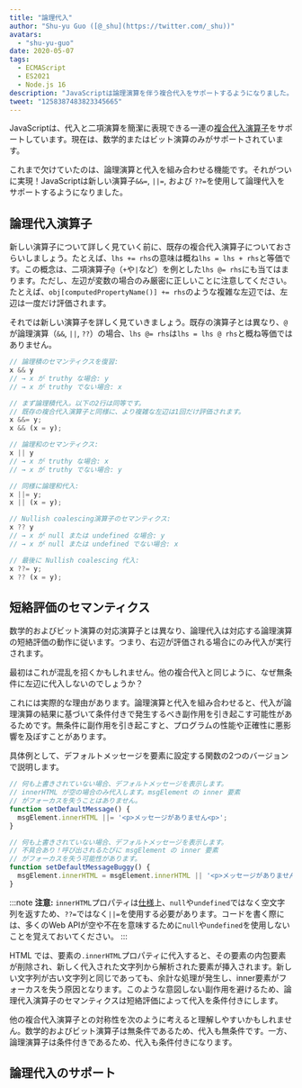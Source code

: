 ```yaml
---
title: "論理代入"
author: "Shu-yu Guo ([@_shu](https://twitter.com/_shu))"
avatars:
  - "shu-yu-guo"
date: 2020-05-07
tags:
  - ECMAScript
  - ES2021
  - Node.js 16
description: "JavaScriptは論理演算を伴う複合代入をサポートするようになりました。"
tweet: "1258387483823345665"
---
```

JavaScriptは、代入と二項演算を簡潔に表現できる一連の[複合代入演算子](https://developer.mozilla.org/en-US/docs/Web/JavaScript/Reference/Operators/Assignment_Operators)をサポートしています。現在は、数学的またはビット演算のみがサポートされています。

<!--truncate-->
これまで欠けていたのは、論理演算と代入を組み合わせる機能です。それがついに実現！JavaScriptは新しい演算子`&&=`, `||=`, および `??=`を使用して論理代入をサポートするようになりました。

## 論理代入演算子

新しい演算子について詳しく見ていく前に、既存の複合代入演算子についておさらいしましょう。たとえば、`lhs += rhs`の意味は概ね`lhs = lhs + rhs`と等価です。この概念は、二項演算子`@`（`+`や`|`など）を例とした`lhs @= rhs`にも当てはまります。ただし、左辺が変数の場合のみ厳密に正しいことに注意してください。たとえば、`obj[computedPropertyName()] += rhs`のような複雑な左辺では、左辺は一度だけ評価されます。

それでは新しい演算子を詳しく見ていきましょう。既存の演算子とは異なり、`@`が論理演算（`&&`, `||`, `??`）の場合、`lhs @= rhs`は`lhs = lhs @ rhs`と概ね等価ではありません。

```js
// 論理積のセマンティクスを復習:
x && y
// → x が truthy な場合: y
// → x が truthy でない場合: x

// まず論理積代入。以下の2行は同等です。
// 既存の複合代入演算子と同様に、より複雑な左辺は1回だけ評価されます。
x &&= y;
x && (x = y);

// 論理和のセマンティクス:
x || y
// → x が truthy な場合: x
// → x が truthy でない場合: y

// 同様に論理和代入:
x ||= y;
x || (x = y);

// Nullish coalescing演算子のセマンティクス:
x ?? y
// → x が null または undefined な場合: y
// → x が null または undefined でない場合: x

// 最後に Nullish coalescing 代入:
x ??= y;
x ?? (x = y);
```

## 短絡評価のセマンティクス

数学的およびビット演算の対応演算子とは異なり、論理代入は対応する論理演算の短絡評価の動作に従います。つまり、右辺が評価される場合にのみ代入が実行されます。

最初はこれが混乱を招くかもしれません。他の複合代入と同じように、なぜ無条件に左辺に代入しないのでしょうか？

これには実際的な理由があります。論理演算と代入を組み合わせると、代入が論理演算の結果に基づいて条件付きで発生するべき副作用を引き起こす可能性があるためです。無条件に副作用を引き起こすと、プログラムの性能や正確性に悪影響を及ぼすことがあります。

具体例として、デフォルトメッセージを要素に設定する関数の2つのバージョンで説明します。

```js
// 何も上書きされていない場合、デフォルトメッセージを表示します。
// innerHTML が空の場合のみ代入します。msgElement の inner 要素
// がフォーカスを失うことはありません。
function setDefaultMessage() {
  msgElement.innerHTML ||= '<p>メッセージがありません<p>';
}

// 何も上書きされていない場合、デフォルトメッセージを表示します。
// 不具合あり！呼び出されるたびに msgElement の inner 要素
// がフォーカスを失う可能性があります。
function setDefaultMessageBuggy() {
  msgElement.innerHTML = msgElement.innerHTML || '<p>メッセージがありません<p>';
}
```

:::note
**注意:** `innerHTML`プロパティは[仕様](https://w3c.github.io/DOM-Parsing/#dom-innerhtml-innerhtml)上、`null`や`undefined`ではなく空文字列を返すため、`??=`ではなく`||=`を使用する必要があります。コードを書く際には、多くのWeb APIが空や不在を意味するために`null`や`undefined`を使用しないことを覚えておいてください。
:::

HTML では、要素の`.innerHTML`プロパティに代入すると、その要素の内包要素が削除され、新しく代入された文字列から解析された要素が挿入されます。新しい文字列が古い文字列と同じであっても、余計な処理が発生し、inner要素がフォーカスを失う原因となります。このような意図しない副作用を避けるため、論理代入演算子のセマンティクスは短絡評価によって代入を条件付きにします。

他の複合代入演算子との対称性を次のように考えると理解しやすいかもしれません。数学的およびビット演算子は無条件であるため、代入も無条件です。一方、論理演算子は条件付きであるため、代入も条件付きになります。

## 論理代入のサポート

<feature-support chrome="85"
                 firefox="79 https://bugzilla.mozilla.org/show_bug.cgi?id=1629106"
                 safari="14 https://developer.apple.com/documentation/safari-release-notes/safari-14-beta-release-notes#New-Features:~:text=論理代入演算子のサポートが追加されました。"
                 nodejs="16"
                 babel="はい https://babeljs.io/docs/en/babel-plugin-proposal-logical-assignment-operators"></feature-support>
